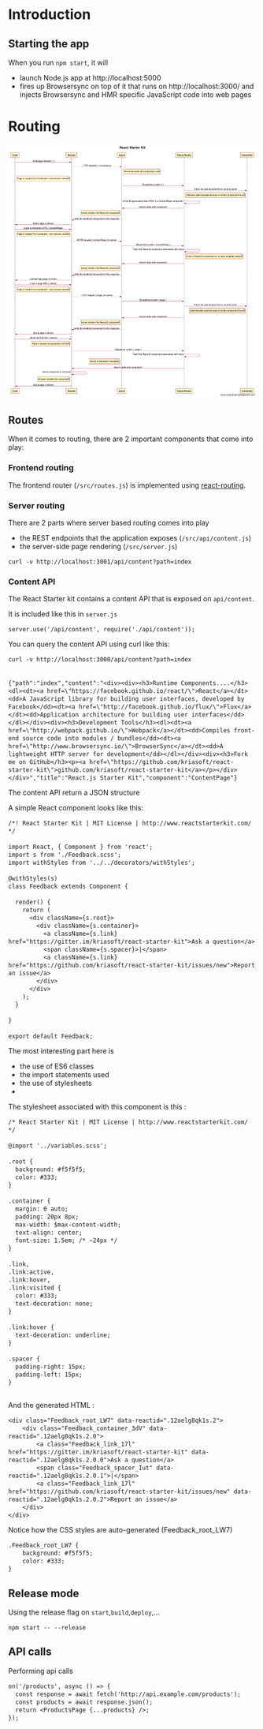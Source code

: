 # Introduction

## Starting the app

When you run ```npm start```, it will 

- launch Node.js app at http://localhost:5000
- fires up Browsersync on top of it that runs on http://localhost:3000/ and injects Browsersync and HMR specific JavaScript code into web pages



# Routing

![routing](./images/routing.png)

## Routes

When it comes to routing, there are 2 important components that come into play:

### Frontend routing

The frontend router (```/src/routes.js```) is implemented using [react-routing](https://github.com/kriasoft/react-routing).

### Server routing

There are 2 parts where server based routing comes into play 

- the REST endpoints that the application exposes (```/src/api/content.js```)
- the server-side page rendering (```/src/server.js```)

```
curl -v http://localhost:3001/api/content?path=index
```

### Content API

The React Starter kit contains a content API that is exposed on ```api/content```.

It is included like this in ```server.js```

```
server.use('/api/content', require('./api/content'));
```

You can query the content API using curl like this:

```
curl -v http://localhost:3000/api/content?path=index


{"path":"index","content":"<div><div><h3>Runtime Components....</h3><dl><dt><a href=\"https://facebook.github.io/react/\">React</a></dt><dd>A JavaScript library for building user interfaces, developed by Facebook</dd><dt><a href=\"http://facebook.github.io/flux/\">Flux</a></dt><dd>Application architecture for building user interfaces</dd></dl></div><div><h3>Development Tools</h3><dl><dt><a href=\"http://webpack.github.io/\">Webpack</a></dt><dd>Compiles front-end source code into modules / bundles</dd><dt><a href=\"http://www.browsersync.io/\">BrowserSync</a></dt><dd>A lightweight HTTP server for development</dd></dl></div><div><h3>Fork me on GitHub</h3><p><a href=\"https://github.com/kriasoft/react-starter-kit\">github.com/kriasoft/react-starter-kit</a></p></div></div>","title":"React.js Starter Kit","component":"ContentPage"}
```

The content API return a JSON structure


A simple React component looks like this:

```
/*! React Starter Kit | MIT License | http://www.reactstarterkit.com/ */

import React, { Component } from 'react';
import s from './Feedback.scss';
import withStyles from '../../decorators/withStyles';

@withStyles(s)
class Feedback extends Component {

  render() {
    return (
      <div className={s.root}>
        <div className={s.container}>
          <a className={s.link} href="https://gitter.im/kriasoft/react-starter-kit">Ask a question</a>
          <span className={s.spacer}>|</span>
          <a className={s.link} href="https://github.com/kriasoft/react-starter-kit/issues/new">Report an issue</a>
        </div>
      </div>
    );
  }

}

export default Feedback;
```

The most interesting part here is 

- the use of ES6 classes
- the import statements used
- the use of stylesheets
- 

The stylesheet associated with this component is this :

```
/* React Starter Kit | MIT License | http://www.reactstarterkit.com/ */

@import '../variables.scss';

.root {
  background: #f5f5f5;
  color: #333;
}

.container {
  margin: 0 auto;
  padding: 20px 8px;
  max-width: $max-content-width;
  text-align: center;
  font-size: 1.5em; /* ~24px */
}

.link,
.link:active,
.link:hover,
.link:visited {
  color: #333;
  text-decoration: none;
}

.link:hover {
  text-decoration: underline;
}

.spacer {
  padding-right: 15px;
  padding-left: 15px;
}


```
And the generated HTML :

```
<div class="Feedback_root_LW7" data-reactid=".12aelg8qk1s.2">
	<div class="Feedback_container_3dV" data-reactid=".12aelg8qk1s.2.0">
		<a class="Feedback_link_17l" href="https://gitter.im/kriasoft/react-starter-kit" data-reactid=".12aelg8qk1s.2.0.0">Ask a question</a>
		<span class="Feedback_spacer_Iut" data-reactid=".12aelg8qk1s.2.0.1">|</span>
		<a class="Feedback_link_17l" href="https://github.com/kriasoft/react-starter-kit/issues/new" data-reactid=".12aelg8qk1s.2.0.2">Report an issue</a>
	</div>
</div>
```

Notice how the CSS styles are auto-generated (Feedback_root_LW7)

```
.Feedback_root_LW7 {
    background: #f5f5f5;
    color: #333;
}      
```


## Release mode

Using the release flag on ```start```,```build```,```deploy```,...

```
npm start -- --release
```

## API calls

Performing api calls


```
on('/products', async () => {
  const response = await fetch('http://api.example.com/products');
  const products = await response.json();
  return <ProductsPage {...products} />;
});
```
